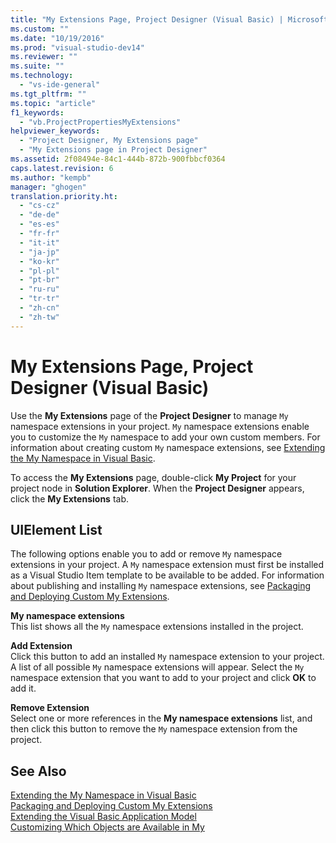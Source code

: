 ```yaml
---
title: "My Extensions Page, Project Designer (Visual Basic) | Microsoft Docs"
ms.custom: ""
ms.date: "10/19/2016"
ms.prod: "visual-studio-dev14"
ms.reviewer: ""
ms.suite: ""
ms.technology: 
  - "vs-ide-general"
ms.tgt_pltfrm: ""
ms.topic: "article"
f1_keywords: 
  - "vb.ProjectPropertiesMyExtensions"
helpviewer_keywords: 
  - "Project Designer, My Extensions page"
  - "My Extensions page in Project Designer"
ms.assetid: 2f08494e-84c1-444b-872b-900fbbcf0364
caps.latest.revision: 6
ms.author: "kempb"
manager: "ghogen"
translation.priority.ht: 
  - "cs-cz"
  - "de-de"
  - "es-es"
  - "fr-fr"
  - "it-it"
  - "ja-jp"
  - "ko-kr"
  - "pl-pl"
  - "pt-br"
  - "ru-ru"
  - "tr-tr"
  - "zh-cn"
  - "zh-tw"
---
```

# My Extensions Page, Project Designer (Visual Basic)
Use the **My Extensions** page of the **Project Designer** to manage `My` namespace extensions in your project. `My` namespace extensions enable you to customize the `My` namespace to add your own custom members. For information about creating custom `My` namespace extensions, see [Extending the My Namespace in Visual Basic](../Topic/Extending%20the%20My%20Namespace%20in%20Visual%20Basic.md).  
  
 To access the **My Extensions** page, double-click **My Project** for your project node in **Solution Explorer**. When the **Project Designer** appears, click the **My Extensions** tab.  
  
## UIElement List  
 The following options enable you to add or remove `My` namespace extensions in your project. A `My` namespace extension must first be installed as a Visual Studio Item template to be available to be added. For information about publishing and installing `My` namespace extensions, see [Packaging and Deploying Custom My Extensions](../Topic/Packaging%20and%20Deploying%20Custom%20My%20Extensions%20\(Visual%20Basic\).md).  
  
 **My namespace extensions**  
 This list shows all the `My` namespace extensions installed in the project.  
  
 **Add Extension**  
 Click this button to add an installed `My` namespace extension to your project. A list of all possible `My` namespace extensions will appear. Select the `My` namespace extension that you want to add to your project and click **OK** to add it.  
  
 **Remove Extension**  
 Select one or more references in the **My namespace extensions** list, and then click this button to remove the `My` namespace extension from the project.  
  
## See Also  
 [Extending the My Namespace in Visual Basic](../Topic/Extending%20the%20My%20Namespace%20in%20Visual%20Basic.md)   
 [Packaging and Deploying Custom My Extensions](../Topic/Packaging%20and%20Deploying%20Custom%20My%20Extensions%20\(Visual%20Basic\).md)   
 [Extending the Visual Basic Application Model](../Topic/Extending%20the%20Visual%20Basic%20Application%20Model.md)   
 [Customizing Which Objects are Available in My](../Topic/Customizing%20Which%20Objects%20are%20Available%20in%20My%20\(Visual%20Basic\).md)